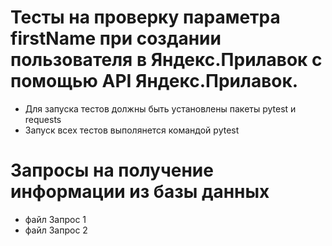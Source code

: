 ﻿# Тесты на проверку параметра firstName при создании пользователя в Яндекс.Прилавок с помощью API Яндекс.Прилавок.
- Для запуска тестов должны быть установлены пакеты pytest и requests
- Запуск всех тестов выполянется командой pytest
# Запросы на получение информации из базы данных
- файл Запрос 1
- файл Запрос 2